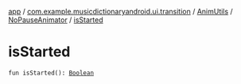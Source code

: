 [app](../../../index.md) / [com.example.musicdictionaryandroid.ui.transition](../../index.md) / [AnimUtils](../index.md) / [NoPauseAnimator](index.md) / [isStarted](./is-started.md)

# isStarted

`fun isStarted(): `[`Boolean`](https://kotlinlang.org/api/latest/jvm/stdlib/kotlin/-boolean/index.html)